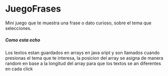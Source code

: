 # JuegoFrases

Mini juego que te muestra una frase o dato curioso, sobre el tema que selecciones.
##### Como esta echo
Los textos estan guardados en arrays en java sript y son llamados cuando presionas el tema que te interesa, 
la posicion del array se asigna de manera random en base a la longitud del array para que los textos se an diferentes en cada click
